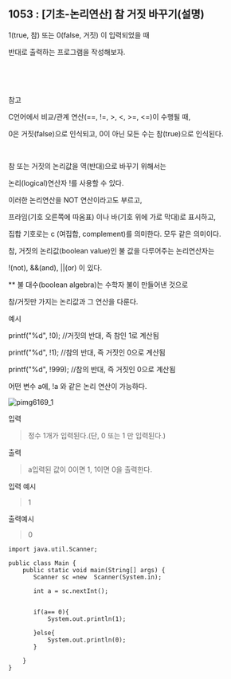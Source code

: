 ## 1053 : [기초-논리연산] 참 거짓 바꾸기(설명)
1(true, 참) 또는 0(false, 거짓) 이 입력되었을 때

반대로 출력하는 프로그램을 작성해보자.

​

​

참고

C언어에서 비교/관계 연산(==, !=, >, <, >=, <=)이 수행될 때,

0은 거짓(false)으로 인식되고, 0이 아닌 모든 수는 참(true)으로 인식된다.

​

참 또는 거짓의 논리값을 역(반대)으로 바꾸기 위해서는

논리(logical)연산자 !를 사용할 수 있다.


이러한 논리연산을 NOT 연산이라고도 부르고,

프라임(기호 오른쪽에 따옴표) 이나 바(기호 위에 가로 막대)로 표시하고,

집합 기호로는 c (여집합, complement)를 의미한다. 모두 같은 의미이다.


참, 거짓의 논리값(boolean value)인 불 값을 다루어주는 논리연산자는

!(not), &&(and), ||(or) 이 있다.


** 불 대수(boolean algebra)는 수학자 불이 만들어낸 것으로

참/거짓만 가지는 논리값과 그 연산을 다룬다.


예시

printf("%d", !0); //거짓의 반대, 즉 참인 1로 계산됨

printf("%d", !1); //참의 반대, 즉 거짓인 0으로 계산됨

printf("%d", !999); //참의 반대, 즉 거짓인 0으로 계산됨

어떤 변수 a에, !a 와 같은 논리 연산이 가능하다.

![pimg6169_1](https://user-images.githubusercontent.com/105026909/199674070-6b0dfb19-70c3-4afb-9fed-bcf46878098e.png)





입력

>정수 1개가 입력된다.(단, 0 또는 1 만 입력된다.)


출력

>a입력된 값이 0이면 1, 1이면 0을 출력한다.

입력 예시

>1

출력예시

>0
```shell
import java.util.Scanner;

public class Main {
    public static void main(String[] args) {
       Scanner sc =new  Scanner(System.in);

       int a = sc.nextInt();
      

       if(a== 0){
           System.out.println(1);

       }else{
           System.out.println(0);
       }

    }
}
```
